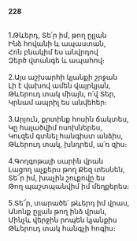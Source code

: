 **228**

\
1.Թևերդ, Տե՛ր իմ, թող ըլլան\
Ինձ հովանի և ապաստան,\
Հոն բնակիմ ես անվրդով\
Զերծ վտանգե և ապահով։\
\
2.Այս աշխարհի կյանքի շրջան\
Լի է վախով ամեն վայրկյան,\
Թևերուդ տակ միայն, ո՛վ Տեր,\
Կրնամ ապրիլ ես անվեհեր։\
\
3.Արյուն, քրտինք հոսին ճակտես,\
Կը հալածվիմ ոսոխներես,\
Կուզեմ գտնել հանգիստ անձիս,\
Թևերուդ տակ, խնդրեմ, ա՛ռ զիս։\
\
4.Գողգոթայի սարին վրան\
Լացող աչքերս թող Քեզ տեսնեն,\
Տե՜ր իմ, խաչին շուքովը ես\
Թող պաշտպանվիմ իմ մեղքերես։\
\
5.Տե՜ր, տարածե՛ թևերդ իմ վրաս,\
Անոնք ըլլան թող ինձ վրան,\
Մինչև վերջին րոպեն կյանքիս\
Թևերուդ տակ հանգչի հոգիս։
